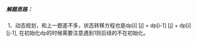 ##### 解题思路：

​	1、动态规划，和上一题差不多，状态转移方程也是dp[i] [j] = dp[i-1] [j] + dp[i] [j-1], 在初始化dp的时候需要注意遇到1则后续的不在初始化。